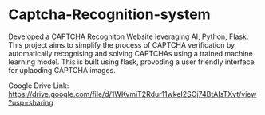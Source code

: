 # Captcha-Recognition-system
Developed a CAPTCHA Recogniton Website leveraging AI, Python, Flask. This project aims to simplify the process of CAPTCHA verification by automatically recognising and solving CAPTCHAs using a trained machine learning model. This is built using flask, provoding a user friendly interface for uplaoding CAPTCHA images. 

Google Drive Link:
https://drive.google.com/file/d/1WKvmiT2Rdur11wkeI2SOj74BtAIsTXvt/view?usp=sharing
